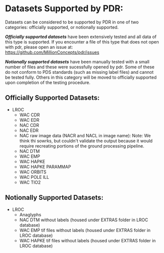 # Datasets Supported by PDR:

Datasets can be considered to be supported by PDR in one of two categories: officially supported, or notionally supported.

**_Officially supported datasets_** have been extensively tested and all data of this type is supported. 
If you encounter a file of this type that does not open with pdr, please open an issue at: https://github.com/MillionConcepts/pdr/issues

**_Notionally supported datasets_** have been manually tested with a small number of files and these were sucessfully opened by pdr.
Some of these do not conform to PDS standards (such as missing label files) and cannot be tested fully.
Others in this category will be moved to officially supported upon completion of the testing procedure.

## Officially Supported Datasets:

- LROC
  - WAC CDR
  - WAC EDR
  - NAC CDR
  - NAC EDR
  - NAC raw image data (NACR and NACL in image name): Note: We think thi sowrks, but couldn't validate the output because it would require recreating portions of the ground processing pipeline.
  - NAC DTM
  - WAC EMP
  - WAC HAPKE
  - WAC HAPKE PARAMMAP
  - WAC ORBITS
  - WAC POLE ILL
  - WAC TIO2

## Notionally Supported Datasets:

- LROC
  - Anaglyphs
  - NAC DTM without labels (housed under EXTRAS folder in LROC database)
  - WAC EMP tif files without labels (housed under EXTRAS folder in LROC database)
  - WAC HAPKE tif files without labels (housed under EXTRAS folder in LROC database)

